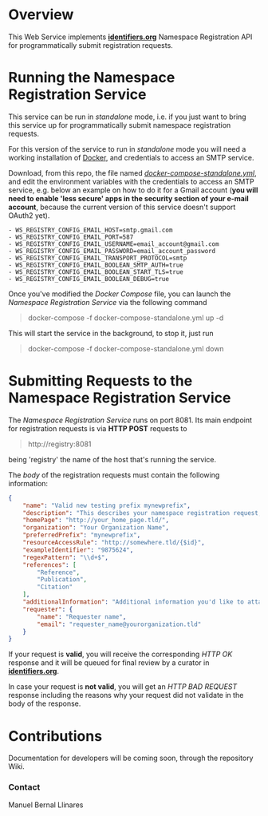 # Overview
This Web Service implements [__identifiers.org__](http://identifiers.org) Namespace Registration API for programmatically submit registration requests.


# Running the Namespace Registration Service
This service can be run in _standalone_ mode, i.e. if you just want to bring this service up for programmatically submit namespace registration requests.

For this version of the service to run in _standalone_ mode you will need a working installation of [Docker](http://docker.com), and credentials to access an SMTP service.

Download, from this repo, the file named [_docker-compose-standalone.yml_](https://raw.githubusercontent.com/identifiers-org/cloud-ws-register/master/docker-compose-standalone.yml), and edit the environment variables with the credentials to access an SMTP service, e.g. below an example on how to do it for a Gmail account (**you will need to enable 'less secure' apps in the security section of your e-mail account**, because the current version of this service doesn't support OAuth2 yet).

```vim
- WS_REGISTRY_CONFIG_EMAIL_HOST=smtp.gmail.com
- WS_REGISTRY_CONFIG_EMAIL_PORT=587
- WS_REGISTRY_CONFIG_EMAIL_USERNAME=email_account@gmail.com
- WS_REGISTRY_CONFIG_EMAIL_PASSWORD=email_account_password
- WS_REGISTRY_CONFIG_EMAIL_TRANSPORT_PROTOCOL=smtp
- WS_REGISTRY_CONFIG_EMAIL_BOOLEAN_SMTP_AUTH=true
- WS_REGISTRY_CONFIG_EMAIL_BOOLEAN_START_TLS=true
- WS_REGISTRY_CONFIG_EMAIL_BOOLEAN_DEBUG=true
```

Once you've modified the _Docker Compose_ file, you can launch the _Namespace Registration Service_ via the following command

> docker-compose -f docker-compose-standalone.yml up -d

This will start the service in the background, to stop it, just run

> docker-compose -f docker-compose-standalone.yml down


# Submitting Requests to the Namespace Registration Service
The _Namespace Registration Service_ runs on port 8081. Its main endpoint for registration requests is via **HTTP POST** requests to

> http://registry:8081

being 'registry' the name of the host that's running the service.

The _body_ of the registration requests must contain the following information:

```json
{
    "name": "Valid new testing prefix mynewprefix",
    "description": "This describes your namespace registration request, and it needs to be more than 50 characters long",
    "homePage": "http://your_home_page.tld/",
    "organization": "Your Organization Name",
    "preferredPrefix": "mynewprefix",
    "resourceAccessRule": "http://somewhere.tld/{$id}",
    "exampleIdentifier": "9875624",
    "regexPattern": "\\d+$",
    "references": [
        "Reference",
        "Publication",
        "Citation"
    ],
    "additionalInformation": "Additional information you'd like to attach to this registration request",
    "requester": {
        "name": "Requester name",
        "email": "requester_name@yourorganization.tld"
    }
}
```

If your request is **valid**, you will receive the corresponding _HTTP OK_ response and it will be queued for final review by a curator in [__identifiers.org__](http://identifiers.org).

In case your request is **not valid**, you will get an _HTTP BAD REQUEST_ response including the reasons why your request did not validate in the body of the response.


# Contributions
Documentation for developers will be coming soon, through the repository Wiki.


### Contact
Manuel Bernal Llinares
